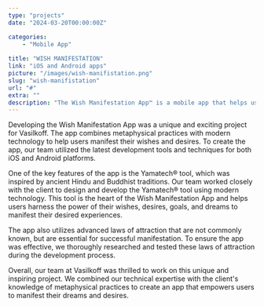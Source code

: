 ```yaml
---
type: "projects"
date: "2024-03-20T00:00:00Z"

categories: 
    - "Mobile App"
 
title: "WISH MANIFESTATION"
link: "iOS and Android apps"
picture: "/images/wish-manifistation.png"
slug: "wish-manifistation"
url: "#"
extra: ""
description: "The Wish Manifestation App™ is a mobile app that helps users manifest their desires and goals by utilizing the power of their wishes and energies."
---
```

Developing the Wish Manifestation App was a unique and exciting project for Vasilkoff. The app combines metaphysical practices with modern technology to help users manifest their wishes and desires. To create the app, our team utilized the latest development tools and techniques for both iOS and Android platforms.

One of the key features of the app is the Yamatech® tool, which was inspired by ancient Hindu and Buddhist traditions. Our team worked closely with the client to design and develop the Yamatech® tool using modern technology. This tool is the heart of the Wish Manifestation App and helps users harness the power of their wishes, desires, goals, and dreams to manifest their desired experiences.

The app also utilizes advanced laws of attraction that are not commonly known, but are essential for successful manifestation. To ensure the app was effective, we thoroughly researched and tested these laws of attraction during the development process.

Overall, our team at Vasilkoff was thrilled to work on this unique and inspiring project. We combined our technical expertise with the client's knowledge of metaphysical practices to create an app that empowers users to manifest their dreams and desires.